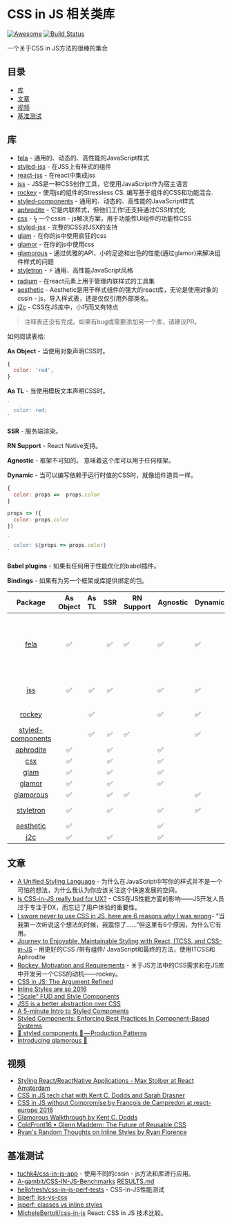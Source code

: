 # CSS in JS 相关类库
[![Awesome](https://cdn.rawgit.com/sindresorhus/awesome/d7305f38d29fed78fa85652e3a63e154dd8e8829/media/badge.svg)](https://github.com/sindresorhus/awesome) [![Build Status](https://travis-ci.org/tuchk4/awesome-css-in-js.svg?branch=master)](https://travis-ci.org/tuchk4/awesome-css-in-js)


一个关于CSS in JS方法的很棒的集合

## 目录

- [库](#库)
- [文章](#文章)
- [视频](#视频)
- [基准测试](#基准测试)

## 库

- [fela](https://github.com/rofrischmann/fela/) - 通用的、动态的、高性能的JavaScript样式
- [styled-jss](https://github.com/cssinjs/styled-jss) - 在JSS上有样式的组件
- [react-jss](https://github.com/cssinjs/react-jss) - 在react中集成jss
- [jss](https://github.com/cssinjs/jss) - JSS是一种CSS创作工具，它使用JavaScript作为宿主语言
- [rockey](https://github.com/tuchk4/rockey) - 使用js的组件的Stressless CS. 编写基于组件的CSS和功能混合.
- [styled-components](https://github.com/styled-components/styled-components) - 通用的、动态的、高性能的JavaScript样式
- [aphrodite](https://github.com/Khan/aphrodite) - 它是内联样式，但他们工作!还支持通过CSS样式化
- [csx](https://github.com/jxnblk/cxs) - ϟ 一个cssin - js解决方案，用于功能性UI组件的功能性CSS
- [styled-jsx](https://github.com/zeit/styled-jsx) - 完整的CSS对JSX的支持
- [glam](https://github.com/threepointone/glam) - 在你的js中使用疯狂的css
- [glamor](https://github.com/threepointone/glamor) - 在你的js中使用css
- [glamorous](https://github.com/paypal/glamorous) - 通过优雅的API、小的足迹和出色的性能(通过glamor)来解决组件样式的问题
- [styletron](https://github.com/rtsao/styletron) - ⚡️ 通用、高性能JavaScript风格
- [radium](https://github.com/FormidableLabs/radium) - 在react元素上用于管理内联样式的工具集
- [aesthetic](https://github.com/milesj/aesthetic) - Aesthetic是用于样式组件的强大的react库，无论是使用对象的cssin - js，导入样式表，还是仅仅引用外部类名。
- [j2c](https://github.com/j2css/j2c) - CSS在JS库中，小巧而又有特点


> 注释表还没有完成。如果有bug或需要添加另一个库，请建议PR。

如何阅读表格:

**As Object** - 当使用对象声明CSS时。
```js
{
  color: 'red',
}
```

**As TL** - 当使用模板文本声明CSS时。
```js
`
  color: red;
`
```

**SSR** - 服务端渲染。

**RN Support** - React Native支持。

**Agnostic** - 框架不可知的。 意味着这个库可以用于任何框架。

**Dynamic** - 当可以编写依赖于运行时值的CSS时，就像组件道具一样。
```js
{
  color: props =>  props.color
}
```

```js
props => ({
  color: props.color
})
```

```js
`
  color: ${props => props.color}
`
```

**Babel plugins** - 如果有任何用于性能优化的babel插件。

**Bindings** - 如果有为另一个框架或库提供绑定的包。

| Package | As Object | As TL | SSR | RN Support | Agnostic | Dynamic | Babel plugins | Bindings |
|:-----------------:|:-------------:|:------------------------:|:--------------------:|----------------------|--------------------|-------------|---------------|----------|
| [fela](https://github.com/rofrischmann/fela/) | ✅ |  | ✅ | ✅ | ✅ | ✅ |  | [react-fela](http://fela.js.org/docs/guides/UsageWithReact.html) [native-fela](http://fela.js.org/docs/guides/UsageWithReactNative.html) [preact-fela](http://fela.js.org/docs/guides/UsageWithPreact.html) [inferno-fela](http://fela.js.org/docs/guides/UsageWithInferno.html) |
| [jss](https://github.com/cssinjs/jss) | ✅ | ✅ | ✅ |  | ✅ | ✅ | ✅ | [react-jss](https://github.com/cssinjs/react-jss) [styled-jss](https://github.com/cssinjs/styled-jss) |
| [rockey](https://github.com/tuchk4/rockey) |  | ✅ |  |  | ✅ | ✅ |  | [rockey-react](https://github.com/tuchk4/rockey/tree/master/packages/rockey-react) |
| [styled-components](https://github.com/styled-components/styled-components) |  | ✅ | ✅ | ✅ |  | ✅ | ✅ |  |
| [aphrodite](https://github.com/Khan/aphrodite) | ✅ |  | ✅ |  | ✅ |  |  |  |
| [csx](https://github.com/jxnblk/cxs) | ✅ |  | ✅ |  | ✅ |  |  |  |
| [glam](https://github.com/threepointone/glam) | ✅ |  | ✅ |  | ✅ |  | ✅ |  |
| [glamor](https://github.com/threepointone/glamor) | ✅ |  | ✅ |  | ✅ |  | ✅ |  |
| [glamorous](https://github.com/paypal/glamorous) | ✅ |  | ✅ | ✅ |  | ✅ |  |  |
| [styletron](https://github.com/rtsao/styletron) | ✅ |  | ✅ |  | ✅ | ✅ |  | [styletron-react](https://github.com/rtsao/styletron#using-styletron-with-react) |
| [aesthetic](https://github.com/milesj/aesthetic) | ✅ |  |  |  | ✅ |  |  |  |
| [j2c](https://github.com/j2css/j2c) | ✅ |  | ✅ |  | ✅ |  |  |  | |


## 文章

- [A Unified Styling Language](https://medium.com/seek-blog/a-unified-styling-language-d0c208de2660) - 为什么在JavaScript中写你的样式并不是一个可怕的想法，为什么我认为你应该关注这个快速发展的空间。
- [Is CSS-in-JS really bad for UX?](https://medium.com/@okonetchnikov/is-css-in-js-really-bad-for-ux-e9cce7b2da83) - CSS在JS性能方面的影响——JS开发人员过于专注于DX，而忘记了用户体验的重要性。
- [I swore never to use CSS in JS, here are 6 reasons why I was wrong](https://hackernoon.com/i-swore-never-to-use-css-in-js-here-are-6-reasons-why-i-was-wrong-541fe3dfdeb7)- “当我第一次听说这个想法的时候，我震惊了……”但这里有6个原因，为什么它有用。
- [Journey to Enjoyable, Maintainable Styling with React, ITCSS, and CSS-in-JS](https://medium.com/maintainable-react-apps/journey-to-enjoyable-maintainable-styling-with-react-itcss-and-css-in-js-632cfa9c70d6) - 用更好的CSS /带有组件/ JavaScript和最终的方法，使用ITCSS和Aphrodite
- [Rockey. Motivation and Requirements](https://medium.com/@tuchk4/rockey-motivation-and-requirements-f787d1ed61e0) - 关于JS方法中的CSS需求和在JS库中开发另一个CSS的动机——rockey。
- [CSS in JS: The Argument Refined](https://medium.com/@steida/css-in-js-the-argument-refined-471c7eb83955)
- [Inline Styles are so 2016](https://medium.com/yplan-eng/inline-styles-are-so-2016-f100b79dafe1)
- [“Scale” FUD and Style Components](https://medium.learnreact.com/scale-fud-and-style-components-c0ce87ec9772)
- [JSS is a better abstraction over CSS](https://top.fse.guru/jss-is-css-d7d41400b635)
- [A 5-minute Intro to Styled Components](https://medium.freecodecamp.com/a-5-minute-intro-to-styled-components-41f40eb7cd55)
- [Styled Components: Enforcing Best Practices In Component-Based Systems](https://www.smashingmagazine.com/2017/01/styled-components-enforcing-best-practices-component-based-systems/)
- [💅 styled components 💅 — Production Patterns](https://medium.com/@jamiedixon/styled-components-production-patterns-c22e24b1d896)
- [Introducing glamorous 💄](https://hackernoon.com/introducing-glamorous-fb3c9f4ed20e)

## 视频
- [Styling React/ReactNative Applications - Max Stoiber at React Amsterdam](https://www.youtube.com/watch?v=bIK2NwoK9xk)
- [CSS in JS tech chat with Kent C. Dodds and Sarah Drasner](https://www.youtube.com/watch?v=BXOF_8jDdf8)
- [CSS in JS without Compromise by François de Campredon at react-europe 2016](https://www.youtube.com/watch?v=DGEFNBYJRps)
- [Glamorous Walkthrough by Kent C. Dodds](https://www.youtube.com/watch?v=lmrQTpJ_3PM)
- [ColdFront16 • Glenn Maddern: The Future of Reusable CSS](https://www.youtube.com/watch?v=XR6eM_5pAb0)
- [Ryan's Random Thoughts on Inline Styles by Ryan Florence](https://www.youtube.com/watch?v=EkPcGS4TzdQ)


## 基准测试
- [tuchk4/css-in-js-app](https://github.com/tuchk4/css-in-js-app) - 使用不同的cssin - js方法和库进行应用。
- [A-gambit/CSS-IN-JS-Benchmarks](https://github.com/A-gambit/CSS-IN-JS-Benchmarks) [RESULTS.md](https://github.com/A-gambit/CSS-IN-JS-Benchmarks/blob/master/RESULT.md)
- [hellofresh/css-in-js-perf-tests](https://github.com/hellofresh/css-in-js-perf-tests) - CSS-in-JS性能测试
- [jsperf: jss-vs-css](https://jsperf.com/jss-vs-css/3)
- [jsperf: classes vs inline styles](https://jsperf.com/classes-vs-inline-styles/4)
- [MicheleBertoli/css-in-js](https://github.com/MicheleBertoli/css-in-js) React: CSS in JS 技术比较。
